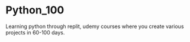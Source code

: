 # Python_100
Learning python through replit, udemy courses where you create various projects in 60-100 days. 
